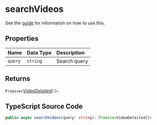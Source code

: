 # searchVideos

See the [guide](../../guides/usage/searchVideos.html) for information on how to use this.

## Properties

| Name    | Data Type | Description  |
| :------ | :-------- | :----------- |
| `query` | `string`  | Search query |

## Returns

`Promise<`[VideoDetailed](../interfaces/VideoDetailed.html)`[]>`

## TypeScript Source Code

```ts
public async searchVideos(query: string): Promise<VideoDetailed[]>
```
